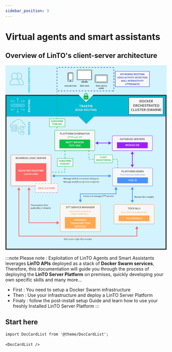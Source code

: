 ```yaml
---
sidebar_position: 3
---
```


# Virtual agents and smart assistants


## Overview of LinTO's client-server architecture
![overview](/docs/server/client-server.jpg)

:::note Please note :
Exploitation of LinTO Agents and Smart Assistants leverages **LinTO APIs** deployed as a stack of **Docker Swarm services**, Therefore, this documentation will guide you through the process of deploying the **LinTO Server Platform** on premises, quickly developing your own specific skills and many more...

- First : You need to setup a Docker Swarm infrastructure
- Then : Use your infrastructure and deploy a LinTO Server Platform
- Finaly : follow the post-install setup Guide and learn how to use your freshly Installed LinTO Server Platform
:::


## Start here

```mdx-code-block
import DocCardList from '@theme/DocCardList';

<DocCardList />
```